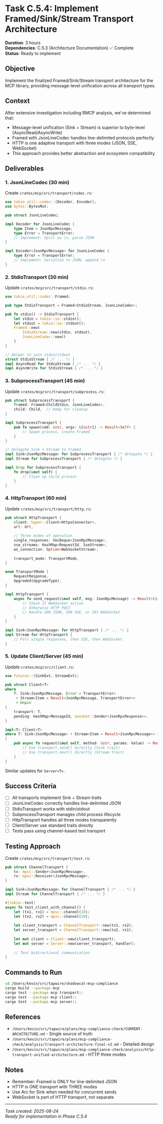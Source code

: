 # Task C.5.4: Implement Framed/Sink/Stream Transport Architecture

**Duration**: 3 hours  
**Dependencies**: C.5.3 (Architecture Documentation) ✅ Complete  
**Status**: Ready to implement

## Objective

Implement the finalized Framed/Sink/Stream transport architecture for the MCP library, providing message-level unification across all transport types.

## Context

After extensive investigation including RMCP analysis, we've determined that:
- Message-level unification (Sink + Stream) is superior to byte-level (AsyncRead/AsyncWrite)
- Framed with JsonLineCodec handles line-delimited protocols perfectly
- HTTP is one adaptive transport with three modes (JSON, SSE, WebSocket)
- This approach provides better abstraction and ecosystem compatibility

## Deliverables

### 1. JsonLineCodec (30 min)

Create `crates/mcp/src/transport/codec.rs`:

```rust
use tokio_util::codec::{Decoder, Encoder};
use bytes::BytesMut;

pub struct JsonLineCodec;

impl Decoder for JsonLineCodec {
    type Item = JsonRpcMessage;
    type Error = TransportError;
    // Implement: Split on \n, parse JSON
}

impl Encoder<JsonRpcMessage> for JsonLineCodec {
    type Error = TransportError;
    // Implement: Serialize to JSON, append \n
}
```

### 2. StdioTransport (30 min)

Update `crates/mcp/src/transport/stdio.rs`:

```rust
use tokio_util::codec::Framed;

pub type StdioTransport = Framed<StdioStream, JsonLineCodec>;

pub fn stdio() -> StdioTransport {
    let stdin = tokio::io::stdin();
    let stdout = tokio::io::stdout();
    Framed::new(
        StdioStream::new(stdin, stdout),
        JsonLineCodec::new()
    )
}

// Helper to join stdin/stdout
struct StdioStream { /* ... */ }
impl AsyncRead for StdioStream { /* ... */ }
impl AsyncWrite for StdioStream { /* ... */ }
```

### 3. SubprocessTransport (45 min)

Update `crates/mcp/src/transport/subprocess.rs`:

```rust
pub struct SubprocessTransport {
    framed: Framed<ChildStdio, JsonLineCodec>,
    child: Child,  // Keep for cleanup
}

impl SubprocessTransport {
    pub fn spawn(cmd: &str, args: &[&str]) -> Result<Self> {
        // Spawn process, create Framed
    }
}

// Delegate Sink + Stream to framed
impl Sink<JsonRpcMessage> for SubprocessTransport { /* delegate */ }
impl Stream for SubprocessTransport { /* delegate */ }

impl Drop for SubprocessTransport {
    fn drop(&mut self) {
        // Clean up child process
    }
}
```

### 4. HttpTransport (60 min)

Update `crates/mcp/src/transport/http.rs`:

```rust
pub struct HttpTransport {
    client: hyper::Client<HttpsConnector>,
    url: Url,
    
    // Three modes of operation
    single_responses: VecDeque<JsonRpcMessage>,
    sse_streams: HashMap<RequestId, SseStream>,
    ws_connection: Option<WebSocketStream>,
    
    transport_mode: TransportMode,
}

enum TransportMode {
    RequestResponse,
    Upgraded(UpgradeType),
}

impl HttpTransport {
    async fn send_request(&mut self, msg: JsonRpcMessage) -> Result<()> {
        // Check if WebSocket active
        // Otherwise HTTP POST
        // Handle 200 JSON, 200 SSE, or 101 WebSocket
    }
}

impl Sink<JsonRpcMessage> for HttpTransport { /* ... */ }
impl Stream for HttpTransport { 
    // Poll single responses, then SSE, then WebSocket
}
```

### 5. Update Client/Server (45 min)

Update `crates/mcp/src/client.rs`:

```rust
use futures::{SinkExt, StreamExt};

pub struct Client<T> 
where 
    T: Sink<JsonRpcMessage, Error = TransportError> 
     + Stream<Item = Result<JsonRpcMessage, TransportError>>
     + Unpin
{
    transport: T,
    pending: HashMap<MessageId, oneshot::Sender<JsonRpcResponse>>,
}

impl<T> Client<T> 
where T: Sink<JsonRpcMessage> + Stream<Item = Result<JsonRpcMessage>> + Unpin
{
    pub async fn request(&mut self, method: &str, params: Value) -> Result<Value> {
        // Use transport.send() directly (Sink trait)
        // Use transport.next() directly (Stream trait)
    }
}
```

Similar updates for `Server<T>`.

## Success Criteria

- [ ] All transports implement Sink + Stream traits
- [ ] JsonLineCodec correctly handles line-delimited JSON
- [ ] StdioTransport works with stdin/stdout
- [ ] SubprocessTransport manages child process lifecycle
- [ ] HttpTransport handles all three modes transparently
- [ ] Client/Server use standard traits directly
- [ ] Tests pass using channel-based test transport

## Testing Approach

Create `crates/mcp/src/transport/test.rs`:

```rust
pub struct ChannelTransport {
    tx: mpsc::Sender<JsonRpcMessage>,
    rx: mpsc::Receiver<JsonRpcMessage>,
}

impl Sink<JsonRpcMessage> for ChannelTransport { /* ... */ }
impl Stream for ChannelTransport { /* ... */ }

#[tokio::test]
async fn test_client_with_channel() {
    let (tx1, rx1) = mpsc::channel(10);
    let (tx2, rx2) = mpsc::channel(10);
    
    let client_transport = ChannelTransport::new(tx1, rx2);
    let server_transport = ChannelTransport::new(tx2, rx1);
    
    let mut client = Client::new(client_transport);
    let mut server = Server::new(server_transport, handler);
    
    // Test bidirectional communication
}
```

## Commands to Run

```bash
cd /Users/kevin/src/tapwire/shadowcat-mcp-compliance
cargo build --package mcp
cargo test --package mcp transport::
cargo test --package mcp client::
cargo test --package mcp server::
```

## References

- `/Users/kevin/src/tapwire/plans/mcp-compliance-check/CURRENT-ARCHITECTURE.md` - Single source of truth
- `/Users/kevin/src/tapwire/plans/mcp-compliance-check/analysis/transport-architecture-final-v2.md` - Detailed design
- `/Users/kevin/src/tapwire/plans/mcp-compliance-check/analysis/http-transport-unified-architecture.md` - HTTP three modes

## Notes

- Remember: Framed is ONLY for line-delimited JSON
- HTTP is ONE transport with THREE modes
- Use Arc<Mutex> for Sink when needed for concurrent sends
- WebSocket is part of HTTP transport, not separate

---

*Task created: 2025-08-24*  
*Ready for implementation in Phase C.5.4*
